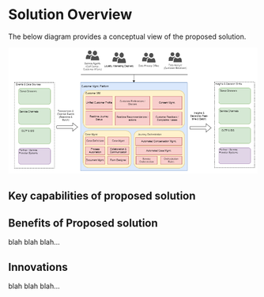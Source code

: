 # Solution Overview
The below diagram provides a conceptual view of the proposed solution.

![Solution Conceptual View](Customer_Mgmt_Platform_Arch_Katas-CMP_Simplified_Conceptual.png)


## Key capabilities of proposed solution

## Benefits of Proposed solution

blah blah blah...

## Innovations

blah blah blah...
